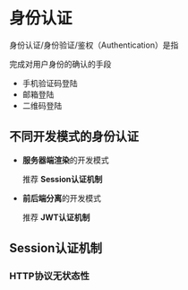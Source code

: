 # 身份认证

身份认证/身份验证/鉴权（Authentication）是指

完成对用户身份的确认的手段



- 手机验证码登陆
- 邮箱登陆
- 二维码登陆





## 不同开发模式的身份认证

- **服务器端渲染**的开发模式

  推荐 **Session认证机制**

- **前后端分离**的开发模式

  推荐 **JWT认证机制**





## Session认证机制



### HTTP协议无状态性